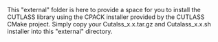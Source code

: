 This "external" folder is here to provide a space for you to install the CUTLASS library using the CPACK installer
provided by the CUTLASS CMake project.
Simply copy your Cutalss_x.x.tar.gz and Cutalass_x.x.sh installer into this "external" directory.

